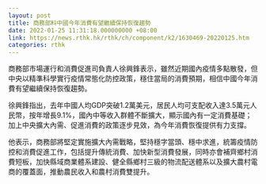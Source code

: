```yaml
---
layout: post
title: 商務部料中國今年消費有望繼續保持恢復趨勢
date: 2022-01-25 11:31:18.000000000 +08:00
link: https://news.rthk.hk/rthk/ch/component/k2/1630469-20220125.htm
categories: rthk
---
```


商務部市場運行和消費促進司負責人徐興鋒表示，雖然近期國內疫情多點散發，但中央以精準科學實行疫情常態化防控政策，穩住當局的消費預期，相信中國今年消費有望繼續保持恢復趨勢。

徐興鋒指出，去年中國人均GDP突破1.2萬美元，居民人均可支配收入達3.5萬元人民幣，按年增長9.1%，國內中等收入群體不斷擴大，顯示國內有一定消費基礎；加上中央擴大內需、促進消費的政策逐步見效，為今年消費恢復提供有力支撐。

他表示，商務部將堅定實施擴大內需戰略，堅持穩字當頭、穩中求進，統籌疫情防控和消費促進工作，包括提升傳統消費、加快新型消費發展，同時亦會補齊鄉村消費短板，加快縣域商業體系建設、健全縣鄉村三級的物流配送體系以及擴大農村電商的覆蓋面，推動農民收入和農村消費雙提升。
